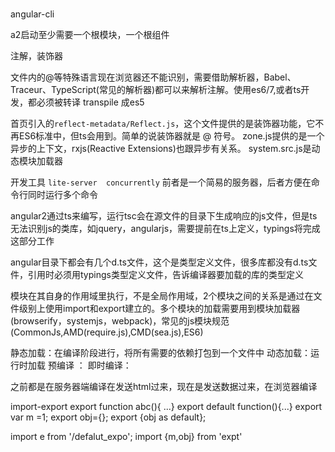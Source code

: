 
### 

angular-cli 

a2启动至少需要一个根模块，一个根组件

注解，装饰器

文件内的@等特殊语言现在浏览器还不能识别，需要借助解析器，Babel、Traceur、TypeScript(常见的解析器)都可以来解析注解。使用es6/7,或者ts开发，都必须被转译 transpile 成es5

首页引入的`reflect-metadata/Reflect.js`，这个文件提供的是装饰器功能，它不再ES6标准中，但ts会用到。简单的说装饰器就是 @ 符号。
zone.js提供的是一个异步的上下文，rxjs(Reactive Extensions)也跟异步有关系。
system.src.js是动态模块加载器

开发工具 `lite-server  concurrently` 前者是一个简易的服务器，后者方便在命令行同时运行多个命令

angular2通过ts来编写，运行tsc会在源文件的目录下生成响应的js文件，但是ts无法识别js的类库，如jquery，angularjs，需要提前在ts上定义，typings将完成这部分工作

angular目录下都会有几个d.ts文件，这个是类型定义文件，很多库都没有d.ts文件，引用时必须用typings类型定义文件，告诉编译器要加载的库的类型定义

模块在其自身的作用域里执行，不是全局作用域，2个模块之间的关系是通过在文件级别上使用import和export建立的。多个模块的加载需要用到模块加载器(browserify，systemjs，webpack)，常见的js模块规范(CommonJs,AMD(require.js),CMD(sea.js),ES6)

静态加载：在编译阶段进行，将所有需要的依赖打包到一个文件中
动态加载：运行时加载
预编译    ：
即时编译：

之前都是在服务器端编译在发送html过来，现在是发送数据过来，在浏览器编译


import-export
export function abc(){ ...}
export default function(){...}
export var m =1;
export obj={};
export {obj as default};

import e from '/defalut_expo';
import {m,obj} from 'expt'
